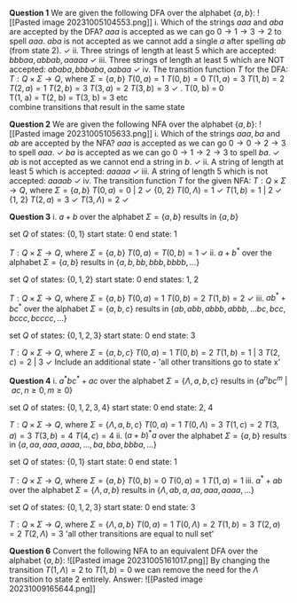 **Question 1**
We are given the following DFA over the alphabet $\{a, b\}$:
![[Pasted image 20231005104553.png]]
i. Which of the strings $aaa$ and $aba$ are accepted by the DFA?
  $aaa$ is accepted as we can go $0 \rightarrow 1 \rightarrow 3 \rightarrow 2$ to spell $aaa$.
  $aba$ is not accepted as we cannot add a single $a$ after spelling $ab$ (from state 2). <span class="tick">✓</span>
ii. Three strings of length at least 5 which are accepted:
  $bbbaa, abbab, aaaaa$ <span class="tick">✓</span>
iii. Three strings of length at least 5 which are NOT accepted:
  $ababa, bbbaba, aabaa$ <span class="tick">✓</span>
iv. The transition function $T$ for the DFA:
  $T : Q \times \Sigma \rightarrow Q$, where $\Sigma = \{a, b\}$
  $T(0, a) = 1$
  $T(0, b) = 0$
  $T(1, a) = 3$
  $T(1,b) = 2$
  $T(2,a) = 1$
  $T(2, b) = 3$
  $T(3,a) = 2$
  $T(3, b) = 3$ <span class="tick">✓</span>
  <span class="cross">. T(0, b) = 0<br>T(1, a) = T(2, b) = T(3, b) = 3 etc<br>combine transitions that result in the same state</span>

**Question 2**
We are given the following NFA over the alphabet $\{a, b\}$:
![[Pasted image 20231005105633.png]]
i. Which of the strings $aaa, ba$ and $ab$ are accepted by the NFA?
  $aaa$ is accepted as we can go $0 \rightarrow 0 \rightarrow 2 \rightarrow 3$ to spell $aaa$. <span class="tick">✓</span>
  $ba$ is accepted as we can go $0 \rightarrow 1 \rightarrow 2 \rightarrow 3$ to spell $ba$. <span class="tick">✓</span>
  $ab$ is not accepted as we cannot end a string in $b$. <span class="tick">✓</span>
ii. A string of length at least 5 which is accepted:
  $aaaaa$ <span class="tick">✓</span>
iii. A string of length 5 which is not accepted:
  $aaaab$ <span class="tick">✓</span>
iv. The transition function $T$ for the given NFA:
  $T : Q \times \Sigma \rightarrow Q$, where $\Sigma = \{a, b\}$
  $T(0, a) = 0 \:|\: 2$ <span class="tick">✓</span> <span class="cross">{0, 2}</span>
  $T(0, \Lambda) = 1$ <span class="tick">✓</span>
  $T(1, b) = 1 \:|\: 2$ <span class="tick">✓</span> <span class="cross">{1, 2}</span>
  $T(2, a) = 3$ <span class="tick">✓</span> 
  $T(3, \Lambda) = 2$ <span class="tick">✓</span>

**Question 3**
i. $a + b$ over the alphabet $\Sigma = \{a,b\}$
  results in $\{a, b\}$
  
  set $Q$ of states: $\{0, 1\}$
  start state: 0
  end state: 1
  
   $T : Q \times \Sigma \rightarrow Q$, where $\Sigma = \{a, b\}$
   $T(0, a) = T(0, b) = 1$ <span class="tick">✓</span>
ii. $a + b^\ast$ over the alphabet $\Sigma = \{a, b\}$
  results in $\{a, b, bb, bbb, bbbb, ...\}$
  
  set $Q$ of states: $\{0, 1, 2\}$
  start state: 0
  end states: 1, 2
  
   $T : Q \times \Sigma \rightarrow Q$, where $\Sigma = \{a, b\}$
   $T(0, a) = 1$
   $T(0, b) = 2$ 
   $T(1, b) = 2$ <span class="tick">✓</span>
iii. $ab^\ast + bc^\ast$ over the alphabet $\Sigma = \{a, b, c\}$
  results in $\{ab, abb, abbb, abbb, ... bc, bcc, bccc, bcccc, ...\}$
  
  set $Q$ of states: $\{0, 1, 2, 3\}$
  start state: 0
  end state: 3
  
   $T : Q \times \Sigma \rightarrow Q$, where $\Sigma = \{a, b, c\}$
   $T(0, a) = 1$
   $T(0, b) = 2$
   $T(1, b) = 1 \:|\: 3$
   $T(2, c) = 2 \:|\: 3$ <span class="tick">✓</span>
<span class="cross">Include an additional state - 'all other transitions go to state x'</span>

**Question 4**
i. $a^{\ast}bc^\ast + ac$ over the alphabet $\Sigma = \{\Lambda, a, b, c\}$
  results in $\{a^nbc^m \:|\: ac, n \geq 0, m \geq 0\}$
  
  set $Q$ of states: $\{0, 1, 2, 3, 4\}$
  start state: 0
  end state: 2, 4
  
   $T : Q \times \Sigma \rightarrow Q$, where $\Sigma = \{\Lambda, a, b, c\}$
   $T(0, a) = 1$
   $T(0, \Lambda) = 3$
   $T(1, c) = 2$ 
   $T(3, a) = 3$
   $T(3, b) = 4$
   $T(4, c) = 4$ 
ii. $(a + b)^{\ast}a$ over the alphabet $\Sigma = \{a, b\}$
  results in $\{a, aa, aaa, aaaa, ..., ba, bba, bbba, ...\}$
  
  set $Q$ of states: $\{0, 1\}$
  start state: 0
  end state: 1
  
  $T : Q \times \Sigma \rightarrow Q$, where $\Sigma = \{a, b\}$
  $T(0, b) = 0$
  $T(0, a) = 1$
  $T(1, a) = 1$
iii. $a^\ast + ab$ over the alphabet $\Sigma = \{\Lambda, a, b\}$
  results in $\{\Lambda, ab, a, aa, aaa, aaaa, ...\}$
  
  set $Q$ of states: $\{0, 1, 2, 3\}$
  start state: 0
  end state: 3
  
  $T : Q \times \Sigma \rightarrow Q$, where $\Sigma = \{\Lambda, a, b\}$
  $T(0, a) = 1$
  $T(0, \Lambda) = 2$
  $T(1, b) = 3$
  $T(2, a) = 2$
  $T(2, \Lambda) = 3$
<span class="cross">'all other transitions are equal to null set'</span>

**Question 6**
Convert the following NFA to an equivalent DFA over the alphabet $\{a, b\}$:
![[Pasted image 20231005161017.png]]
  By changing the transition
    $T(1, \Lambda) = 2$ 
  to
    $T(1, b) = 0$
  we can remove the need for the $\Lambda$ transition to state 2 entirely.
<span class="cross">Answer:</span>
![[Pasted image 20231009165644.png]]
